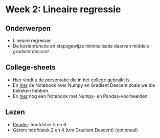 # Week 2: Lineaire regressie

## Onderwerpen

* Lineaire regressie
* De kostenfunctie en stapsgewijze minimalisatie daarvan middels _gradient descent_

## College-sheets

* [Hier](../lectures/wk2/livecoding/Gradient_Descent.ipynb) vindt u de presentatie die in het college gebruikt is.
* En [hier](Gradient_Descent.ipynb) de Notebook over Numpy en Gradient Descent zoals we die bekeken hebben.
* En [hier](../lectures/wk2/livecoding/NumPy.ipynb) nog een Notebook met Numpy- en Pandas-voorbeelden.

## Lezen

* [Reader](../files/Reader%20Machine%20Learning%202.1%20CC%20BY-NC-SA%204.0.pdf): hoofdstuk 5 en 6
* Géron: hoofdstuk 2 en 4 (t/m Gradient Descent) (optioneel)
